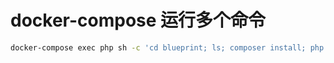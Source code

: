 # docker-compose 运行多个命令


```bash
docker-compose exec php sh -c 'cd blueprint; ls; composer install; php artisan horizon'
```

